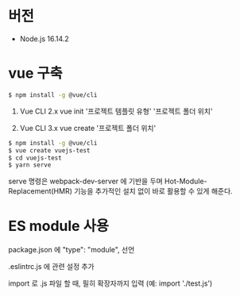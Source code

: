 # 버전

- Node.js 16.14.2

# vue 구축

```bash
$ npm install -g @vue/cli
```

1. Vue CLI 2.x
   vue init '프로젝트 템플릿 유형' '프로젝트 폴더 위치'

2. Vue CLI 3.x
   vue create '프로젝트 폴더 위치'

```bash
$ npm install -g @vue/cli
$ vue create vuejs-test
$ cd vuejs-test
$ yarn serve
```

serve 명령은 webpack-dev-server 에 기반을 두며 Hot-Module-Replacement(HMR) 기능을 추가적인 설치 없이 바로 활용할 수 있게 해준다.

# ES module 사용

package.json 에 "type": "module", 선언

.eslintrc.js 에 관련 설정 추가

import 로 .js 파일 할 때, 필히 확장자까지 입력 (예: import './test.js')
